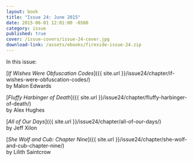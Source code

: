 ```yaml
---
layout: book
title: "Issue 24: June 2015"
date: 2015-06-01 12:01:00 -0500
category: issue
published: true
cover: /issue-covers/issue-24-cover.jpg
download-link: /assets/ebooks/fireside-issue-24.zip
---
```


In this issue:

[_If Wishes Were Obfuscation Codes_]({{ site.url }}/issue24/chapter/if-wishes-were-obfuscation-codes/)<br/>
by Malon Edwards

[_Fluffy Harbinger of Death_]({{ site.url }}/issue24/chapter/fluffy-harbinger-of-death/)<br/>
by Alex Hughes

[_All of Our Days_]({{ site.url }}/issue24/chapter/all-of-our-days/)<br/>
by Jeff Xilon

[_She Wolf and Cub: Chapter Nine_]({{ site.url }}/issue24/chapter/she-wolf-and-cub-chapter-nine/)<br/>
by Lilith Saintcrow
